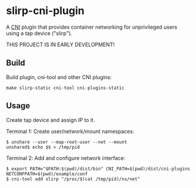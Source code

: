 # slirp-cni-plugin
A [CNI](https://github.com/containernetworking/cni) plugin that provides
container networking for unprivileged users using a tap device ("slirp").  


THIS PROJECT IS IN EARLY DEVELOPMENT!

## Build
Build plugin, cni-tool and other CNI plugins:
```
make slirp-static cni-tool cni-plugins-static
```

## Usage
Create tap device and assign IP to it.  

Terminal 1: Create user/network/mount namespaces:
```
$ unshare --user --map-root-user --net --mount
unshared$ echo $$ > /tmp/pid
```

Terminal 2: Add and configure network interface:
```
$ export PATH="$PATH:$(pwd)/dist/bin" CNI_PATH=$(pwd)/dist/cni-plugins NETCONFPATH=$(pwd)/example/conf
$ cni-tool add slirp "/proc/$(cat /tmp/pid)/ns/net"
```